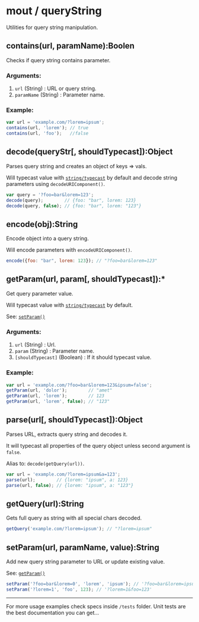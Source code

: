 # mout / queryString #

Utilities for query string manipulation.



## contains(url, paramName):Boolen

Checks if query string contains parameter.

### Arguments:

 1. `url` (String)     : URL or query string.
 2. `paramName` (String) : Parameter name.

### Example:

```js
var url = 'example.com/?lorem=ipsum';
contains(url, 'lorem'); // true
contains(url, 'foo');   //false
```



## decode(queryStr[, shouldTypecast]):Object

Parses query string and creates an object of keys => vals.

Will typecast value with [`string/typecast`](string.html#typecast) by default
and decode string parameters using `decodeURIComponent()`.

```js
var query = '?foo=bar&lorem=123';
decode(query);        // {foo: "bar", lorem: 123}
decode(query, false); // {foo: "bar", lorem: "123"}
```


## encode(obj):String

Encode object into a query string.

Will encode parameters with `encodeURIComponent()`.

```js
encode({foo: "bar", lorem: 123}); // "?foo=bar&lorem=123"
```


## getParam(url, param[, shouldTypecast]):*

Get query parameter value.

Will typecast value with [`string/typecast`](string.html#typecast) by default.

See: [`setParam()`](#setParam)

### Arguments:

 1. `url` (String) : Url.
 2. `param` (String) : Parameter name.
 3. `[shouldTypecast]` (Boolean) : If it should typecast value.

### Example:

```js
var url = 'example.com/?foo=bar&lorem=123&ipsum=false';
getParam(url, 'dolor');        // "amet"
getParam(url, 'lorem');        // 123
getParam(url, 'lorem', false); // "123"
```


## parse(url[, shouldTypecast]):Object

Parses URL, extracts query string and decodes it.

It will typecast all properties of the query object unless second argument is
`false`.

Alias to: `decode(getQuery(url))`.

```js
var url = 'example.com/?lorem=ipsum&a=123';
parse(url);        // {lorem: "ipsum", a: 123}
parse(url, false); // {lorem: "ipsum", a: "123"}
```


## getQuery(url):String

Gets full query as string with all special chars decoded.

```js
getQuery('example.com/?lorem=ipsum'); // "?lorem=ipsum"
```


## setParam(url, paramName, value):String

Add new query string parameter to URL or update existing value.

See: [`getParam()`](#getParam)

```js
setParam('?foo=bar&lorem=0', 'lorem', 'ipsum'); // '?foo=bar&lorem=ipsum'
setParam('?lorem=1', 'foo', 123); // '?lorem=1&foo=123'
```


-------------------------------------------------------------------------------

For more usage examples check specs inside `/tests` folder. Unit tests are the
best documentation you can get...
